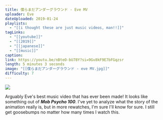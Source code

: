 ```yaml
---
title: 僕らまだアンダーグラウンド - Eve MV
uploader: Eve
dateUploaded: 2019-01-24
playlists:
  - "[[i thought these are just music videos, man!!]]"
tagLinks:
  - "[[youtube]]"
  - "[[2019]]"
  - "[[japanese]]"
  - "[[music]]"
caption:
link: https://youtu.be/nBteO-bU78Y?si=9Gv8kF9E7bFGqzsr
length: 5 minutes 3 seconds
image: "[[僕らまだアンダーグラウンド - eve MV.jpg]]"
difficulty: 7
---
```

![](https://m.youtube.com/watch?v=nBteO-bU78Y)

Arguably Eve's best music video that has ever been made! It looks like something out of ***Mob Psycho 100***. I've yet to analyze what the story of the animation really is, but in more rewatches, I'm sure I'll know for sure. I still get goosebumps no matter how many times I watch this. 